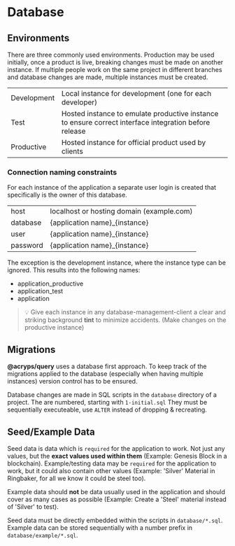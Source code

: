 # Database
## Environments
There are three commonly used environments.
Production may be used initially, once a product is live, breaking changes must be made on another instance.
If multiple people work on the same project in different branches and database changes are made, multiple instances must be created.

| | |
:-- | :--
Development | Local instance for development (one for each developer)
Test | Hosted instance to emulate productive instance to ensure correct interface integration before release
Productive | Hosted instance for official product used by clients

### Connection naming constraints
For each instance of the application a separate user login is created that specifically is the owner of this database.

| | |
:-- | :--
host | localhost or hosting domain (example.com)
database | {application name}_{instance}
user | {application name}_{instance}
password | {application name}_{instance}

The exception is the development instance, where the instance type can be ignored. This results into the following names:
- application_productive
- application_test
- application

> 💡 Give each instance in any database-management-client a clear and striking background **tint** to minimize accidents. (Make changes on the productive instance)

## Migrations
**@acryps/query** uses a database first approach. To keep track of the migrations applied to the database (especially when having multiple instances) version control has to be ensured.

Database changes are made in SQL scripts in the `database` directory of a project.
The are numbered, starting with `1-initial.sql`
They must be sequentially executeable, use `ALTER` instead of dropping & recreating.

## Seed/Example Data
Seed data is data which is `required` for the application to work. Not just any values, but the **exact values used within them** (Example: Genesis Block in a blockchain).
Example/testing data may be `required` for the application to work, but it could also contain other values (Example: 'Silver' Material in Ringbaker, for all we know it could be steel too).

Example data should **not** be data usually used in the application and should cover as many cases as possible (Example: Create a 'Steel' material instead of 'Silver' to test).

Seed data must be directly embedded within the scripts in `database/*.sql`.
Example data can be stored sequentially with a number prefix in `database/example/*.sql`.